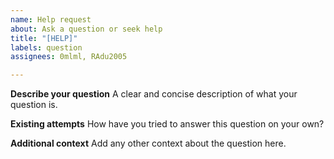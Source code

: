 ```yaml
---
name: Help request
about: Ask a question or seek help
title: "[HELP]"
labels: question
assignees: 0mlml, RAdu2005

---
```


**Describe your question**
A clear and concise description of what your question is.

**Existing attempts**
How have you tried to answer this question on your own?

**Additional context**
Add any other context about the question here.
